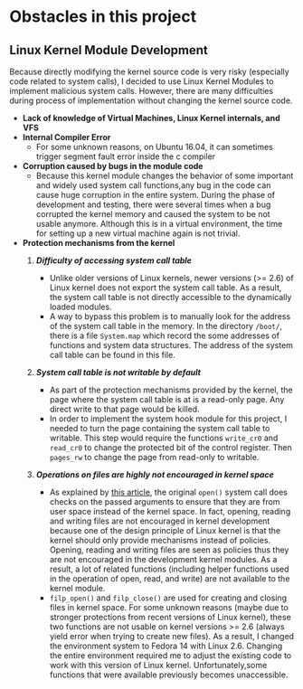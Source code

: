 # Obstacles in this project
## Linux Kernel Module Development
Because directly modifying the kernel source code is very risky (especially code related to system calls), I decided to use Linux Kernel Modules to implement malicious system calls. However, there are many difficulties during process of implementation without changing the kernel source code.
- __Lack of knowledge of Virtual Machines, Linux Kernel internals, and VFS__
- __Internal Compiler Error__
    - For some unknown reasons, on Ubuntu 16.04, it can sometimes trigger segment fault error inside the c compiler
- __Corruption caused by bugs in the module code__
    - Because this kernel module changes the behavior of some important and widely used system call functions,any bug in the code can cause huge corruption in the entire system. During the phase of development and testing, there were several times when a bug corrupted the kernel memory and caused the system to be not usable anymore. Although this is in a virtual environment, the time for setting up a new virtual machine again is not trivial. 
- __Protection mechanisms from the kernel__
    1. **_Difficulty of accessing system call table_**
        - Unlike older versions of Linux kernels, newer versions (>= 2.6) of Linux kernel does not export the system call table. As a result, the system call table is not directly accessible to the  dynamically loaded modules.
        - A way to bypass this problem is to manually look for the address of the system call table in the memory. In the directory `/boot/`, there is a file `System.map` which record the some addresses of functions and system data structures. The address of the system call table can be found in this file.
    2. **_System call table is not writable by default_**
        - As part of the protection mechanisms provided by the kernel, the page where the system call table is at is a read-only page. Any direct write to that page would be killed.
        - In order to implement the system hook module for this project, I needed to turn the page containing the system call table to writable. This step would require the functions `write_cr0` and `read_cr0` to change the protected bit of the control register. Then `pages_rw` to change the page from read-only to writable.

    3. **_Operations on files are highly not encouraged in kernel space_**
        - As explained by [this article](https://www.linuxjournal.com/article/8110), the original `open()` system call does checks on the passed arguments to ensure that they are from user space instead of the kernel space. In fact, opening, reading and writing files are not encouraged in kernel development because one of the design principle of Linux kernel is that the kernel should only provide mechanisms instead of policies. Opening, reading and writing files are seen as policies thus they are not encouraged in the development kernel modules. As a result, a lot of related functions (including helper functions used in the operation of open, read, and write) are not available to the kernel module.
        - `filp_open()` and `filp_close()` are used for creating and closing files in kernel space. For some unknown reasons (maybe due to stronger protections from recent versions of Linux kernel), these two functions are not usable on kernel versions >= 2.6 (always yield error when trying to create new files). As a result, I changed the environment system to Fedora 14 with Linux 2.6. Changing the entire environment required me to adjust the existing code to work with this version of Linux kernel. Unfortunately,some functions that were available previously becomes unaccessible.
